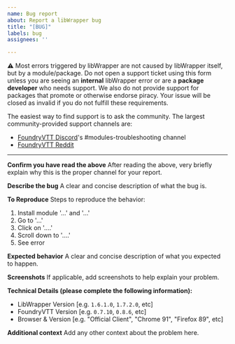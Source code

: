 ```yaml
---
name: Bug report
about: Report a libWrapper bug
title: "[BUG]"
labels: bug
assignees: ''

---
```


⚠ Most errors triggered by libWrapper are not caused by libWrapper itself, but by a module/package. Do not open a support ticket using this form unless you are seeing an **internal** libWrapper error or are a **package developer** who needs support. We also do not provide support for packages that promote or otherwise endorse piracy. Your issue will be closed as invalid if you do not fulfill these requirements.

The easiest way to find support is to ask the community. The largest community-provided support channels are:
- [FoundryVTT Discord](https://discord.gg/foundryvtt)'s #modules-troubleshooting channel
- [FoundryVTT Reddit](https://www.reddit.com/r/FoundryVTT)

--------------------

**Confirm you have read the above**
After reading the above, very briefly explain why this is the proper channel for your report.

**Describe the bug**
A clear and concise description of what the bug is.

**To Reproduce**
Steps to reproduce the behavior:
1. Install module '...' and '...'
2. Go to '...'
3. Click on '....'
4. Scroll down to '....'
5. See error

**Expected behavior**
A clear and concise description of what you expected to happen.

**Screenshots**
If applicable, add screenshots to help explain your problem.

**Technical Details (please complete the following information):**
 - LibWrapper Version [e.g. `1.6.1.0`, `1.7.2.0`, etc]
 - FoundryVTT Version [e.g. `0.7.10`, `0.8.6`, etc]
 - Browser & Version [e.g. "Official Client", "Chrome 91", "Firefox 89", etc]

**Additional context**
Add any other context about the problem here.

